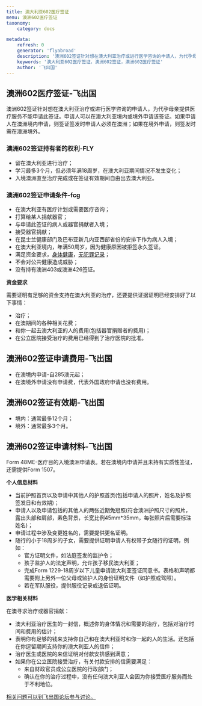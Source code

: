 ```yaml
---
title: 澳大利亚602医疗签证
menu: 澳洲602医疗签证
taxonomy:
    category: docs

metadata:
    refresh: 0
    generator: 'flyabroad'
    description: '澳洲602签证针对想在澳大利亚治疗或进行医学咨询的申请人，为代孕母亲提供医疗服务不能申请此签证。申请人可以在澳大利亚境内或境外申请该签证。如果申请人在澳洲境内申请，则签证签发时申请人必须在澳洲；如果在境外申请，则签发时需在澳洲境外。'
    keywords: '澳大利亚602医疗签证，澳洲602签证，澳洲602医疗签证'
    author: '飞出国'
---
```


## 澳洲602医疗签证-飞出国

澳洲602签证针对想在澳大利亚治疗或进行医学咨询的申请人，为代孕母亲提供医疗服务不能申请此签证。申请人可以在澳大利亚境内或境外申请该签证。如果申请人在澳洲境内申请，则签证签发时申请人必须在澳洲；如果在境外申请，则签发时需在澳洲境外。

### 澳洲602签证持有者的权利-FLY

* 留在澳大利亚进行治疗；
* 学习最多3个月，但必须年满18周岁，在澳大利亚期间情况不发生变化；
* 入境澳洲直至治疗完成或在签证有效期间自由出去澳大利亚。

### 澳洲602签证申请条件-fcg

* 在澳大利亚有医疗计划或需要医疗咨询；
* 打算给某人捐献器官；
* 与申请此签证的病人或器官捐献者入境；
* 接受器官捐献；
* 在昆士兰健康部门及巴布亚新几内亚西部省份的安排下作为病人入境；
* 在澳大利亚境内，年满50周岁，因为健康原因被拒签永久签证。
* 满足资金要求，[身体健康]，[无犯罪记录]；
* 不会对公共健康造成威胁；
* 没有持有澳洲403或澳洲426签证。

**资金要求**

需要证明有足够的资金支持在澳大利亚的治疗，还要提供证据证明已经安排好了以下事情：

* 治疗；
* 在澳期间的各种相关花费；
* 和你一起去澳大利亚的人的费用(包括器官捐赠者的费用)；
* 在公立医院接受治疗的费用已经得到了治疗医院的批准。

## 澳洲602签证申请费用-飞出国

* 在澳境内申请-自285澳元起；
* 在澳境外申请没有申请费，代表外国政府申请也没有费用。

## 澳洲602签证有效期-飞出国

* 境内：通常最多12个月；
* 境外：通常最多3个月。

## 澳洲602签证申请材料-飞出国

Form 48ME-医疗目的入境澳洲申请表。若在澳境内申请并且未持有实质性签证，还需提供Form 1507。

**个人信息材料**

* 当前护照首页以及申请中其他人的护照首页(包括申请人的照片，姓名及护照签发日和有效期)；
* 申请人以及申请包括的其他人的两张近期免冠照(符合澳洲护照尺寸的照片，露出头部和肩部，素色背景，长宽比例45mm*35mm，每张照片后需要标注姓名)；
* 申请过程中涉及变更姓名的，需要提供更名证明。
* 随行的小于18周岁的子女，需要提供证明申请人有权带子女随行的证明，例如：
    * 官方证明文件，如法庭签发的监护令；
    * 孩子监护人的法定声明，允许孩子移民澳大利亚；
    * 完成Form 1229-18周岁以下儿童申请澳大利亚签证同意书。表格和声明都需要附上另外一位父母或监护人的身份证明文件（如护照或驾照）。
    * 若在军队服役，提供服役记录或退伍证明。

**医学相关材料**

在澳寻求治疗或器官捐献：

* 澳大利亚治疗医生的一封信，概述你的身体情况和需要的治疗，包括对治疗时间和费用的估计；
* 表明你有足够的钱来支持你自己和在澳大利亚时和你一起的人的生活。还包括在你逗留期间支持你的澳大利亚人的信件；
* 治疗医生或医院的来信证明对付款安排感到满意；
* 如果你在公立医院接受治疗，有关付款安排的信需要满足：
    * 来自财政官员或公立医院的行政部门；
    * 确认在你的治疗过程中，没有任何澳大利亚人会因为你接受医疗服务而处于不利地位。

[身体健康]:/home/medical
[无犯罪记录]:/home/police

[相关问题可以到飞出国论坛参与讨论。](http://bbs.fcgvisa.com/t/5678?target=_blank)
